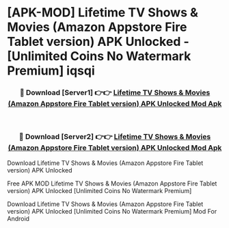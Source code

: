 # [APK-MOD] Lifetime  TV Shows & Movies (Amazon Appstore Fire Tablet version) APK Unlocked - [Unlimited Coins No Watermark Premium] iqsqi



<div align="center">
<h3>🔴 Download [Server1] 👉👉 <a href="https://momento.my/?title=Lifetime__TV_Shows_&_Movies_(Amazon_Appstore_Fire_Tablet_version)_APK_Unlocked">Lifetime  TV Shows & Movies (Amazon Appstore Fire Tablet version) APK Unlocked Mod Apk</a></h3><br>

<h3>🔴 Download [Server2] 👉👉 <a href="https://momento.my/?title=Lifetime__TV_Shows_&_Movies_(Amazon_Appstore_Fire_Tablet_version)_APK_Unlocked">Lifetime  TV Shows & Movies (Amazon Appstore Fire Tablet version) APK Unlocked Mod Apk</a></h3>
</div>



Download Lifetime  TV Shows & Movies (Amazon Appstore Fire Tablet version) APK Unlocked 

Free APK MOD Lifetime  TV Shows & Movies (Amazon Appstore Fire Tablet version) APK Unlocked [Unlimited Coins No Watermark Premium]

Download Lifetime  TV Shows & Movies (Amazon Appstore Fire Tablet version) APK Unlocked [Unlimited Coins No Watermark Premium] Mod For Android
